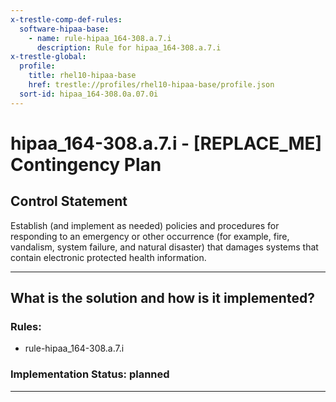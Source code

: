 ```yaml
---
x-trestle-comp-def-rules:
  software-hipaa-base:
    - name: rule-hipaa_164-308.a.7.i
      description: Rule for hipaa_164-308.a.7.i
x-trestle-global:
  profile:
    title: rhel10-hipaa-base
    href: trestle://profiles/rhel10-hipaa-base/profile.json
  sort-id: hipaa_164-308.0a.07.0i
---
```


# hipaa_164-308.a.7.i - \[REPLACE_ME\] Contingency Plan

## Control Statement

Establish (and implement as needed) policies and procedures for responding to an emergency or other
occurrence (for example, fire, vandalism, system failure, and natural disaster) that damages systems that
contain electronic protected health information.

______________________________________________________________________

## What is the solution and how is it implemented?

<!-- For implementation status enter one of: implemented, partial, planned, alternative, not-applicable -->

<!-- Note that the list of rules under ### Rules: is read-only and changes will not be captured after assembly to JSON -->

<!-- Add control implementation description here for control: hipaa_164-308.a.7.i -->

### Rules:

  - rule-hipaa_164-308.a.7.i

### Implementation Status: planned

______________________________________________________________________
